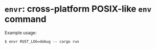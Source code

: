 # `envr`: cross-platform POSIX-like `env` command

Example usage:

```
$ envr RUST_LOG=debug -- cargo run 
```
